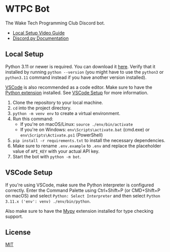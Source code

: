 # WTPC Bot

The Wake Tech Programming Club Discord bot.

-   [Local Setup Video Guide](https://waketechedu-my.sharepoint.com/:v:/g/personal/djoliver_my_waketech_edu/EYwTXYNrLUpLvhS2de6t3yMBY8bnXXfIyU-Amp-WHV2fnw?nav=eyJyZWZlcnJhbEluZm8iOnsicmVmZXJyYWxBcHAiOiJTdHJlYW1XZWJBcHAiLCJyZWZlcnJhbFZpZXciOiJTaGFyZURpYWxvZy1MaW5rIiwicmVmZXJyYWxBcHBQbGF0Zm9ybSI6IldlYiIsInJlZmVycmFsTW9kZSI6InZpZXcifX0%3D&e=ZNYui9)
-   [Discord.py Documentation](https://discordpy.readthedocs.io/en/stable/)

## Local Setup

Python 3.11 or newer is required. You can download it [here](https://www.python.org/downloads/). Verify that it installed by running `python --version` (you might have to use the `python3` or `python3.11` command instead if you have another version installed).

[VSCode](https://code.visualstudio.com/) is also recommended as a code editor. Make sure to have the [Python extension](https://marketplace.visualstudio.com/items?itemName=ms-python.python) installed. See [VSCode Setup](#vscode-setup) for more information.

1. Clone the repository to your local machine.
2. `cd` into the project directory.
3. `python -m venv env` to create a virtual environment.
4. Run this command:
    - If you're on macOS/Linux: `source ./env/bin/activate`
    - If you're on Windows: `env\Scripts\activate.bat` (cmd.exe) or `env\Scripts\Activate.ps1` (PowerShell)
5. `pip install -r requirements.txt` to install the necessary dependencies.
6. Make sure to rename `.env.example` to `.env` and replace the placeholder value of `API_KEY` with your actual API key.
7. Start the bot with `python -m bot`.

## VSCode Setup

If you're using VSCode, make sure the Python interpreter is configured correctly. Enter the Command Palette using Ctrl+Shift+P (or CMD+Shift+P on macOS) and select `Python: Select Interpreter` and then select `Python 3.11.x ('env': venv) ./env/bin/python`.

Also make sure to have the [Mypy](https://marketplace.visualstudio.com/items?itemName=matangover.mypy) extension installed for type checking support.

## License

[MIT](./LCIENSE)
